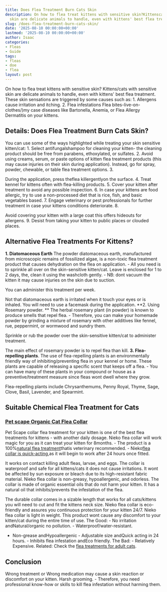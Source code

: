 ```yaml
---
title: Does Flea Treatment Burn Cats Skin
description: On how to flea treat kittens with sensitive skin?Kittenscats with sensitive
  skin are delicate animals to handle, even with kittens' best flea treatment .
slug: /does-flea-treatment-burn-cats-skin/
date: '2025-08-10 00:00:00+00:00'
lastmod: '2025-08-10 00:00:00+00:00'
author: Isaac
categories:
- Fleas
- Guide
tags:
- fleas
- doe
- flea
layout: post
---
```

On how to flea treat kittens with sensitive skin? Kittens/cats with sensitive skin are delicate animals to handle, even with kittens' best flea treatment. These skin sensations are triggered by some causes such as: 1. Allergens cause irritation and itching. 2. Flea infestations Flea bites-live-on-clothes/)my case diseases like Bartonella, Anemia, or Flea Allergy Dermatitis on your kittens.

##  Details: Does Flea Treatment Burn Cats Skin?

You can use some of the ways highlighted while treating your skin sensitive kitten/cat: 1. Select antifungalshampoo for cleaning your kitten- the cleaning product should be free from parabens, ethoxylated, or sulfates. 2. Avoid using creams, serum, or paste options of kitten flea treatment products (this may cause injuries on their skin during application). Instead, go for spray, powder, chewable, or table flea treatment options. 3.

During the application, press theflea killergentlyon the surface. 4. Treat kennel for kittens often with flea-killing products. 5. Cover your kitten after treatment to avoid any possible inspection. 6. In case your kittens are food allergic, try to use a non-processed diet that is rice, fish, and basic vegetables based. 7. Engage veterinary or pest professionals for further treatment in case your kittens conditions deteriorate. 8.

Avoid covering your kitten with a large coat this offers hideouts for allergens. 9. Desist from taking your kitten to public places or clouded places.

##  Alternative Flea Treatments For Kittens?

**1. Diatomaceous Earth** The powder diatomaceous earth, manufactured from microscopic remains of fossilized algae, is a non-toxic flea treatment product that causes dehydration on the flea on application. - All you need is to sprinkle all over on the skin-sensitive kitten/cat. Leave is enclosed for 1 to 2 days, the, clean it using the washcloth gently. - NB: dont vacuum the kitten it may cause injuries on the skin due to suction.

You can administer this treatment per week.

Not that diatomaceous earth is irritated when it touch your eyes or is inhaled. You will need to use a facemask during the application. **2. Using Rosemary powder. ** The herbal rosemary plant (in powder) is known to produce smells that repel flea. - Therefore, you can make your homemade powder by grinding a mixture of rosemary with other additives like fennel, rue, peppermint, or wormwood and sundry them.

Sprinkle or rub the powder over the skin-sensitive kitten/cat to administer treatment.

The main effect of rosemary powder is to repel flea than kill. **3. Flea-repelling plants**. The use of flea-repelling plants is an environmentally friendly way of inhibiting/preventing flea in your kennel or home. These plants are capable of releasing a specific scent that keeps off a flea. - You can have many of these plants in your compound or house as a preventive/treatment measure since fleas wont dwell where they grow.

Flea-repelling plants include Chrysanthemums, Penny Royal, Thyme, Sage, Clove, Basil, Lavender, and Spearmint.

##  Suitable Chemical Flea Treatment for Cats

###  [Pet scape Organic Cat Flea Collar](https://www.amazon.com/dp/B07RQMBWGH/?tag=p-policy-20)

Pet Scape collar flea treatment for your kitten is one of the best flea treatments for kittens - with another daily dosage. Nieko flea collar will work magic for you as it can treat your kitten for 8months. - The product is a 100%[natural flea treatment](https://pestpolicy.com/does-apple-cider-vinegar-kill-fleas/)thatis veterinary recommended. - Nieko[flea collar is quick-acting](https://pestpolicy.com/best-flea-collar-for-dogs/),as it will begin to work after 24 hours once fitted.

It works on contact killing adult fleas, larvae, and eggs. The collar is waterproof and safe for all kittens/cats it does not cause irritations. It wont be affected by sun exposure or bleach due to its high-resistant fabric material. Nieko flea collar is non-greasy, hypoallergenic, and odorless. The collar is made of organic essential oils that do not harm your kitten. It has a natural oil that inhibits/prevents the infestation of the flea.

The durable collar comes in a sizable length that works for all cats/kittens you will need to cut and fit the kittens neck size. Nieko flea collar is eco-friendly and assures you continuous protection for your kitten 24/7. Nieko flea collar is light in weight. This product wont cause any discomfort to your kitten/cat during the entire time of use. The Good: - No irritation andNatural/organic no pollution. - Waterproof/water-resistant.

- Non-grease andHypoallergenic - Adjustable size andQuick acting in 24 hours. - Inhibits flea infestation andEco friendly. The Bad: - Relatively Expensive. Related: Check the [flea treatments for adult cats](https://pestpolicy.com/best-flea-treatment-for-cats/).

##  Conclusion

Wrong treatment or Wrong medication may cause a skin reaction or discomfort on your kitten. Harsh grooming. - Therefore, you need professional know-how or skills to kill flea infestation without harming them.
